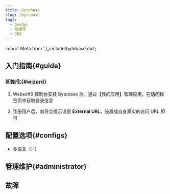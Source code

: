 ```yaml
---
title: Bytebase
slug: /bytebase
tags:
  - DevOps
  - 数据库
  - DBA
---
```


import Meta from './_include/bytebase.md';

<Meta name="meta" />

## 入门指南{#guide}

### 初始化{#wizard}

1. Websoft9 控制台安装 Bytebase 后，通过【我的应用】管理应用，在**访问**标签页中获取登录信息

2. 注册用户后，向导会提示设置 **External URL**，设置成自身真实的访问 URL 即可


## 配置选项{#configs}

- 多语言（✅）

## 管理维护{#administrator}


## 故障
